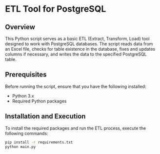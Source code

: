 # ETL Tool for PostgreSQL

## Overview
This Python script serves as a basic ETL (Extract, Transform, Load) tool designed to work with PostgreSQL databases. The script reads data from an Excel file, checks for table existence in the database, fixes and updates columns if necessary, and writes the data to the specified PostgreSQL table.

## Prerequisites
Before running the script, ensure that you have the following installed:

- Python 3.x
- Required Python packages


## Installation and Execution
To install the required packages and run the ETL process, execute the following commands:

```bash
pip install -r requirements.txt
python main.py

